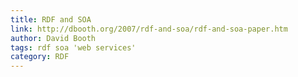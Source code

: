```yaml
---
title: RDF and SOA
link: http://dbooth.org/2007/rdf-and-soa/rdf-and-soa-paper.htm
author: David Booth
tags: rdf soa 'web services'
category: RDF
---
```

